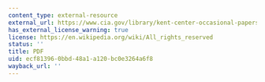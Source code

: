 ```yaml
---
content_type: external-resource
external_url: https://www.cia.gov/library/kent-center-occasional-papers/pdf/OPV2No1.pdf
has_external_license_warning: true
license: https://en.wikipedia.org/wiki/All_rights_reserved
status: ''
title: PDF
uid: ecf81396-0bbd-48a1-a120-bc0e3264a6f8
wayback_url: ''
---
```


